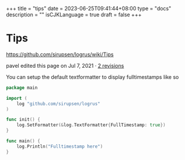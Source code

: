 +++
title = "tips"
date = 2023-06-25T09:41:44+08:00
type = "docs"
description = ""
isCJKLanguage = true
draft = false
+++

# Tips

https://github.com/sirupsen/logrus/wiki/Tips

pavel edited this page on Jul 7, 2021 · [2 revisions](https://github.com/sirupsen/logrus/wiki/Tips/_history)

You can setup the default textformatter to display fulltimestamps like so

```go
package main

import (
	log "github.com/sirupsen/logrus"
)

func init() {
	log.SetFormatter(&log.TextFormatter{FullTimestamp: true})
}

func main() {
	log.Println("Fulltimestamp here")
}
```